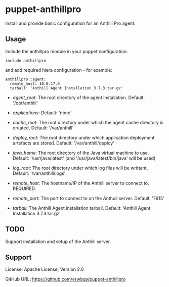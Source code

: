 # puppet-anthillpro

Install and provide basic configuration for an Anthill Pro agent.

## Usage

Include the anthillpro module in your puppet configuration:

    include anthillpro

and add required hiera configuration - for example:

    anthillpro::agent:
      remote_host: 10.0.17.9
      tarball: 'Anthill Agent Installation 3.7.3.tar.gz'

* *agent_root*: The root directory of the agent installation. Default: '/opt/anthill'

* *applications*: Default: 'none'

* *cache_root*: The root directory under which the agent cache directory is created.  Default: '/var/anthill'

* *deploy_root*: The root directory under which application deployment artefacts are stored. Default: '/var/anthill/deploy'

* *java_home*: The root directory of the Java virtual machine to use.  Default: '/usr/java/latest' (and '/usr/java/latest/bin/java' will be used)

* *log_root*: The root directory under which log files will be writtent. Default: '/var/anthill/logs'

* *remote_host*:  The hostname/IP of the Anthill server to connect to.  REQUIRED.

* *remote_port*: The port to connect to on the Anthull server. Default: '7915'

* *tarball*: The Anthill Agent installation tarball. Default: 'Anthill Agent Installation 3.7.3.tar.gz'

## TODO

Support installation and setup of the Anthill server.

## Support

License: Apache License, Version 2.0

GitHub URL: https://github.com/erwbgy/puppet-anthillpro

